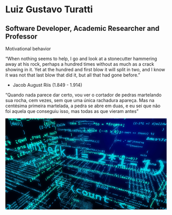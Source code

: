 # Luiz Gustavo Turatti

## Software Developer, Academic Researcher and Professor

Motivational behavior

“When nothing seems to help, I go and look at a stonecutter hammering away at his rock, perhaps a hundred times without as much as a crack showing in it. Yet at the hundred and first blow it will split in two, and I know it was not that last blow that did it, but all that had gone before.”
- Jacob August Riis (1.849 - 1.914)

“Quando nada parece dar certo, vou ver o cortador de pedras martelando sua rocha, cem vezes, sem que uma única rachadura apareça. Mas na centésima primeira martelada, a pedra se abre em duas, e eu sei que não foi aquela que conseguiu isso, mas todas as que vieram antes”

![Background image with a lot of words related to programing creating a three dimensional spatial effect](/background.png)

<!--
### Hi there 👋

**lgturatti/lgturatti** is a ✨ _special_ ✨ repository because its `README.md` (this file) appears on your GitHub profile.

Here are some ideas to get you started:

- 🔭 I’m currently working on ...
- 🌱 I’m currently learning ...
- 👯 I’m looking to collaborate on ...
- 🤔 I’m looking for help with ...
- 💬 Ask me about ...
- 📫 How to reach me: ...
- 😄 Pronouns: ...
- ⚡ Fun fact: ...
-->
